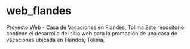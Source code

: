 # web_flandes
Proyecto Web - Casa de Vacaciones en Flandes, Tolima Este repositorio contiene el desarrollo del sitio web para la promoción de una casa de vacaciones ubicada en Flandes, Tolima. 
